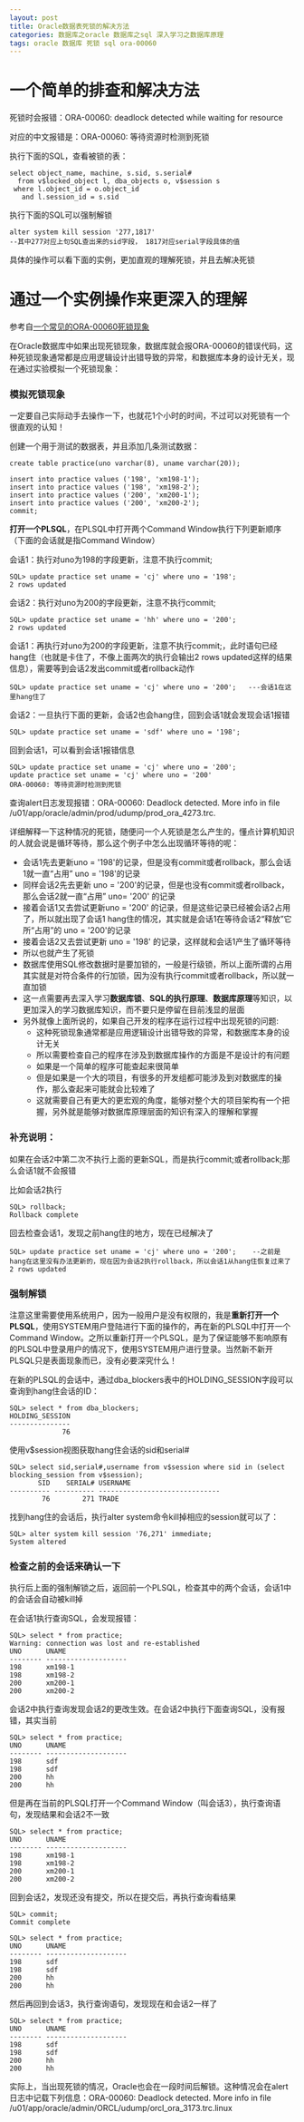 ```yaml
---
layout: post
title: Oracle数据表死锁的解决方法
categories: 数据库之oracle 数据库之sql 深入学习之数据库原理 
tags: oracle 数据库 死锁 sql ora-00060
---
```


# 一个简单的排查和解决方法

死锁时会报错：ORA-00060: deadlock detected while waiting for resource

对应的中文报错是：ORA-00060: 等待资源时检测到死锁

执行下面的SQL，查看被锁的表：

```
select object_name, machine, s.sid, s.serial#
  from v$locked_object l, dba_objects o, v$session s
 where l.object_id = o.object_id
   and l.session_id = s.sid
```

执行下面的SQL可以强制解锁

```
alter system kill session '277,1817'
--其中277对应上句SQL查出来的sid字段， 1817对应serial字段具体的值
```

具体的操作可以看下面的实例，更加直观的理解死锁，并且去解决死锁

# 通过一个实例操作来更深入的理解

参考自[一个常见的ORA-00060死锁现象](http://www.linuxidc.com/Linux/2012-07/66890.htm)

在Oracle数据库中如果出现死锁现象，数据库就会报ORA-00060的错误代码，这种死锁现象通常都是应用逻辑设计出错导致的异常，和数据库本身的设计无关，现在通过实验模拟一个死锁现象：

### 模拟死锁现象

一定要自己实际动手去操作一下，也就花1个小时的时间，不过可以对死锁有一个很直观的认知！

创建一个用于测试的数据表，并且添加几条测试数据：

```
create table practice(uno varchar(8), uname varchar(20));

insert into practice values ('198', 'xm198-1');
insert into practice values ('198', 'xm198-2');
insert into practice values ('200', 'xm200-1');
insert into practice values ('200', 'xm200-2');
commit;
```

**打开一个PLSQL**，在PLSQL中打开两个Command Window执行下列更新顺序（下面的会话就是指Command Window）

会话1：执行对uno为198的字段更新，注意不执行commit;

```
SQL> update practice set uname = 'cj' where uno = '198';
2 rows updated
```

会话2：执行对uno为200的字段更新，注意不执行commit;

```
SQL> update practice set uname = 'hh' where uno = '200';
2 rows updated
```

会话1：再执行对uno为200的字段更新，注意不执行commit;，此时语句已经hang住（也就是卡住了，不像上面两次的执行会输出2 rows updated这样的结果信息），需要等到会话2发出commit或者rollback动作

```
SQL> update practice set uname = 'cj' where uno = '200';   ---会话1在这里hang住了
```

会话2：一旦执行下面的更新，会话2也会hang住，回到会话1就会发现会话1报错

```
SQL> update practice set uname = 'sdf' where uno = '198';
```

回到会话1，可以看到会话1报错信息

```
SQL> update practice set uname = 'cj' where uno = '200';
update practice set uname = 'cj' where uno = '200'
ORA-00060: 等待资源时检测到死锁
```

查询alert日志发现报错：ORA-00060: Deadlock detected. More info in file /u01/app/oracle/admin/prod/udump/prod_ora_4273.trc.

详细解释一下这种情况的死锁，随便问一个人死锁是怎么产生的，懂点计算机知识的人就会说是循环等待，那么这个例子中怎么出现循环等待的呢：

* 会话1先去更新uno = '198'的记录，但是没有commit或者rollback，那么会话1就一直“占用” uno = '198'的记录
* 同样会话2先去更新 uno = '200'的记录，但是也没有commit或者rollback，那么会话2就一直“占用” uno= '200' 的记录
* 接着会话1又去尝试更新uno = '200' 的记录，但是这些记录已经被会话2占用了，所以就出现了会话1 hang住的情况，其实就是会话1在等待会话2“释放”它所“占用”的 uno = '200'的记录
* 接着会话2又去尝试更新 uno = '198' 的记录，这样就和会话1产生了循环等待
* 所以也就产生了死锁
* 数据库使用SQL修改数据时是要加锁的，一般是行级锁，所以上面所谓的占用其实就是对符合条件的行加锁，因为没有执行commit或者rollback，所以就一直加锁
* 这一点需要再去深入学习**数据库锁**、**SQL的执行原理**、**数据库原理**等知识，以更加深入的学习数据库知识，而不要只是停留在目前浅显的层面
* 另外就像上面所说的，如果自己开发的程序在运行过程中出现死锁的问题:
  * 这种死锁现象通常都是应用逻辑设计出错导致的异常，和数据库本身的设计无关
  * 所以需要检查自己的程序在涉及到数据库操作的方面是不是设计的有问题
  * 如果是一个简单的程序可能查起来很简单
  * 但是如果是一个大的项目，有很多的开发组都可能涉及到对数据库的操作，那么查起来可能就会比较难了
  * 这就需要自己有更大的更宏观的角度，能够对整个大的项目架构有一个把握，另外就是能够对数据库原理层面的知识有深入的理解和掌握

### 补充说明：

如果在会话2中第二次不执行上面的更新SQL，而是执行commit;或者rollback;那么会话1就不会报错

比如会话2执行

```
SQL> rollback;
Rollback complete
```

回去检查会话1，发现之前hang住的地方，现在已经解决了

```
SQL> update practice set uname = 'cj' where uno = '200';    --之前是hang在这里没有办法更新的，现在因为会话2执行rollback，所以会话1从hang住恢复过来了
2 rows updated
```

### 强制解锁

注意这里需要使用系统用户，因为一般用户是没有权限的，我是**重新打开一个PLSQL**，使用SYSTEM用户登陆进行下面的操作的，再在新的PLSQL中打开一个Command Window。之所以重新打开一个PLSQL，是为了保证能够不影响原有的PLSQL中登录用户的情况下，使用SYSTEM用户进行登录。当然新不新开PLSQL只是表面现象而已，没有必要深究什么！

在新的PLSQL的会话中，通过dba_blockers表中的HOLDING_SESSION字段可以查询到hang住会话的ID：

```
SQL> select * from dba_blockers;
HOLDING_SESSION
---------------
             76
```

使用v$session视图获取hang住会话的sid和serial#

```
SQL> select sid,serial#,username from v$session where sid in (select blocking_session from v$session);
       SID    SERIAL# USERNAME
---------- ---------- ------------------------------
        76        271 TRADE
```

找到hang住的会话后，执行alter system命令kill掉相应的session就可以了：

```
SQL> alter system kill session '76,271' immediate;
System altered
```

### 检查之前的会话来确认一下

执行后上面的强制解锁之后，返回前一个PLSQL，检查其中的两个会话，会话1中的会话会自动被kill掉

在会话1执行查询SQL，会发现报错：

```
SQL> select * from practice;
Warning: connection was lost and re-established
UNO      UNAME
-------- --------------------
198      xm198-1
198      xm198-2
200      xm200-1
200      xm200-2
```
 
会话2中执行查询发现会话2的更改生效。在会话2中执行下面查询SQL，没有报错，其实当前

```
SQL> select * from practice;
UNO      UNAME
-------- --------------------
198      sdf
198      sdf
200      hh
200      hh
```

但是再在当前的PLSQL打开一个Command Window（叫会话3），执行查询语句，发现结果和会话2不一致

```
SQL> select * from practice;
UNO      UNAME
-------- --------------------
198      xm198-1
198      xm198-2
200      xm200-1
200      xm200-2
```

回到会话2，发现还没有提交，所以在提交后，再执行查询看结果

```
SQL> commit;
Commit complete

SQL> select * from practice;
UNO      UNAME
-------- --------------------
198      sdf
198      sdf
200      hh
200      hh
```

然后再回到会话3，执行查询语句，发现现在和会话2一样了

```
SQL> select * from practice;
UNO      UNAME
-------- --------------------
198      sdf
198      sdf
200      hh
200      hh
```

实际上，当出现死锁的情况，Oracle也会在一段时间后解锁。这种情况会在alert日志中记载下列信息：ORA-00060: Deadlock detected. More info in file /u01/app/oracle/admin/ORCL/udump/orcl_ora_3173.trc.linux
